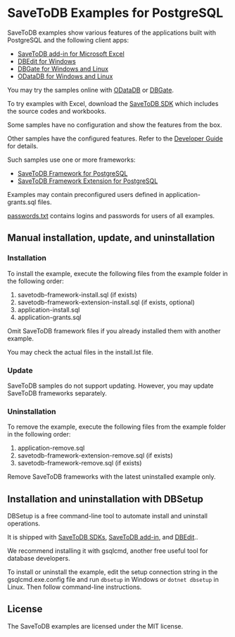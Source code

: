 # SaveToDB Examples for PostgreSQL

SaveToDB examples show various features of the applications built with PostgreSQL and the following client apps:

- [SaveToDB add-in for Microsoft Excel](https://www.savetodb.com/savetodb.htm)
- [DBEdit for Windows](https://www.savetodb.com/dbedit.htm)
- [DBGate for Windows and Linux](https://www.savetodb.com/dbgate.htm)
- [ODataDB for Windows and Linux](https://www.savetodb.com/odatadb.htm)

You may try the samples online with [ODataDB](https://odatadb.savetodb.com/) or [DBGate](https://dbgate.savetodb.com/).

To try examples with Excel, download the [SaveToDB SDK](https://www.savetodb.com/download.htm) which includes the source codes and workbooks.

Some samples have no configuration and show the features from the box.

Other samples have the configured features. Refer to the [Developer Guide](https://www.savetodb.com/dev-guide/getting-started.htm) for details.

Such samples use one or more frameworks:

- [SaveToDB Framework for PostgreSQL](https://github.com/savetodb/savetodb-framework-for-postgresql)
- [SaveToDB Framework Extension for PostgreSQL](https://github.com/savetodb/savetodb-framework-extension-for-postgresql)

Examples may contain preconfigured users defined in application-grants.sql files.

[passwords.txt](passwords.txt) contains logins and passwords for users of all examples.


## Manual installation, update, and uninstallation

### Installation

To install the example, execute the following files from the example folder in the following order:

1. savetodb-framework-install.sql (if exists)
2. savetodb-framework-extension-install.sql (if exists, optional)
3. application-install.sql
4. application-grants.sql

Omit SaveToDB framework files if you already installed them with another example.

You may check the actual files in the install.lst file.

### Update

SaveToDB samples do not support updating. However, you may update SaveToDB frameworks separately.

### Uninstallation

To remove the example, execute the following files from the example folder in the following order:

1. application-remove.sql
2. savetodb-framework-extension-remove.sql (if exists)
3. savetodb-framework-remove.sql (if exists)

Remove SaveToDB frameworks with the latest uninstalled example only.


## Installation and uninstallation with DBSetup

DBSetup is a free command-line tool to automate install and uninstall operations.

It is shipped with [SaveToDB SDKs](https://www.savetodb.com/download.htm), [SaveToDB add-in](https://www.savetodb.com/savetodb.htm), and [DBEdit](https://www.savetodb.com/dbedit.htm)..

We recommend installing it with gsqlcmd, another free useful tool for database developers.

To install or uninstall the example, edit the setup connection string in the gsqlcmd.exe.config file and run `dbsetup` in Windows or `dotnet dbsetup` in Linux. Then follow command-line instructions.


## License

The SaveToDB examples are licensed under the MIT license.

